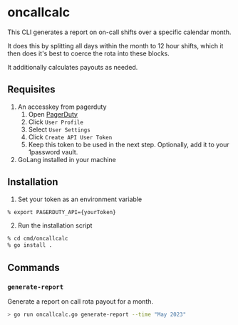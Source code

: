 # oncallcalc

This CLI generates a report on on-call shifts over a specific calendar month.

It does this by splitting all days within the month to 12 hour shifts, which it then does it's best to coerce the rota into these blocks.

It additionally calculates payouts as needed.

## Requisites 
1. An accesskey from pagerduty
    1. Open [PagerDuty](https://cuvva.pagerduty.com/)
    2. Click `User Profile`
    3. Select `User Settings`
    4. Click `Create API User Token`
    5. Keep this token to be used in the next step. Optionally, add it to your 1password vault.
2. GoLang installed in your machine

## Installation

1. Set your token as an environment variable
```bash
% export PAGERDUTY_API={yourToken}
```

2. Run the installation script
```bash
% cd cmd/oncallcalc 
% go install .
```

## Commands

### `generate-report`

Generate a report on call rota payout for a month.

```bash
> go run oncallcalc.go generate-report --time "May 2023"
```
